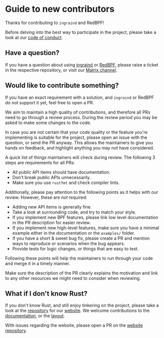Guide to new contributors
=========================

Thanks for contributing to `ingraind` and RedBPF!

Before delving into the best way to participate in the project, please
take a look at our [code of conduct](./CODE_OF_CONDUCT.md).

## Have a question?

If you have a question about using
[ingraind](https://github.com/ingraind/ingraind) or
[RedBPF](https://github.com/ingraind/redbpf), please raise a ticket in
the respective repository, or visit our [Matrix
channel](https://app.element.io/#/room/!vCJcBZDeGUXaqSvPpL:rustch.at?via=rustch.at).

## Would like to contribute something?

If you have an exact requirement with a solution, and `ingraind` or
RedBPF do not support it yet, feel free to open a PR.

We aim to maintain a high quality of contributions, and therefore all
PRs need to go through a review process. During the review period you may be
asked to make some changes to the code.

In case you are not certain that your code quality or the feature
you're implementing is suitable for the project, please open an issue
with the question, or send the PR anyway.
This allows the maintainers to give you hands on feedback, and
highlight anything you may not have considered.

A quick list of things maintainers will check during review.
The following 3 steps are requirements for all PRs:

 * All public API items should have documentation.
 * Don't break public APIs unnecessarily.
 * Make sure you use `rustfmt` and check compiler lints.
 
Additionally, please pay attention to the following points as it helps
with our review. However, these are _not_ required:

 * Adding new API items is generally fine.
 * Take a look at surrounding code, and try to match your style.
 * If you implement new BPF features, please link low level
   documentation in the PR description for easier review.
 * If you implement new high-level features, make sure you have a
   minimal example either in the documentation or the `examples/`
   folder.
 * If you have a short & sweet bug fix, please create a PR and
   mention ways to reproduce or scenarios when the bug appears.
 * Provide tests for logic changes, or things that are easy to test.
 
Following these points will help the maintainers to run through your
code and merge it in a timely manner.

Make sure the description of the PR clearly explains the motivation
and link to any other resources we might need to consider when
reviewing.

## What if I don't know Rust?

If you don't know Rust, and still enjoy tinkering on the project,
please take a look at the [repository](https://github.com/ingraind/ingraind.org) for our
[website](https://ingraind.org). We welcome
contributions to the
[documentation](https://github.com/ingraind/ingraind.org/tree/master/src/content/docs),
or the
[layout](https://github.com/ingraind/ingraind.org/tree/master/src/themes/book2).

With issues regarding the website, please open a PR on the [website repository](https://github.com/ingraind/ingraind.org).
